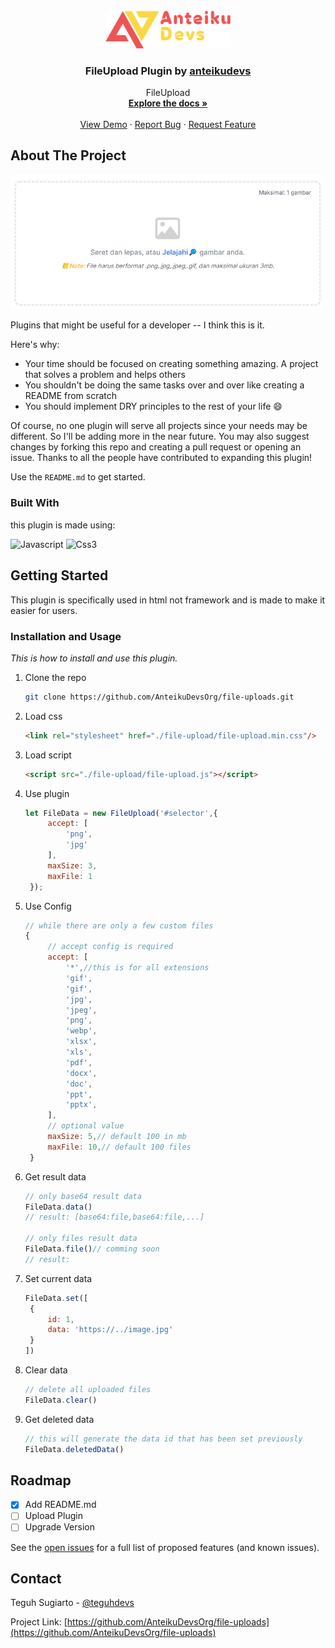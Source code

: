 
<!-- PROJECT LOGO -->
<br />
<div align="center">
  <a href="https://github.com/AnteikuDevsOrg/file-uploads">
    <img src="src/logo.png" alt="Logo" width="200">
  </a>

  <h3 align="center">FileUpload Plugin by <a href="https://github.com/AnteikuDevs">anteikudevs</a></h3>

  <p align="center">
    FileUpload
    <br />
    <a href="#getting-started"><strong>Explore the docs »</strong></a>
    <br />
    <br />
    <a href="https://github.com/AnteikuDevsOrg/file-uploads/demo">View Demo</a>
    ·
    <a href="https://github.com/AnteikuDevsOrg/file-uploads/issues">Report Bug</a>
    ·
    <a href="https://github.com/AnteikuDevsOrg/file-uploads/issues">Request Feature</a>
  </p>
</div>

<!-- ABOUT THE PROJECT -->
## About The Project

[![Preview][product-screenshot]](https://example.com)

Plugins that might be useful for a developer -- I think this is it.

Here's why:
* Your time should be focused on creating something amazing. A project that solves a problem and helps others
* You shouldn't be doing the same tasks over and over like creating a README from scratch
* You should implement DRY principles to the rest of your life :smile:

Of course, no one plugin will serve all projects since your needs may be different. So I'll be adding more in the near future. You may also suggest changes by forking this repo and creating a pull request or opening an issue. Thanks to all the people have contributed to expanding this plugin!

Use the `README.md` to get started.



### Built With

this plugin is made using:

![Javascript][javascript.com]
![Css3][css3.com]



<!-- GETTING STARTED -->
## Getting Started

This plugin is specifically used in html not framework and is made to make it easier for users.<br>

### Installation and Usage

_This is how to install and use this plugin._

1. Clone the repo

   ```sh
   git clone https://github.com/AnteikuDevsOrg/file-uploads.git
   ```
2. Load css

   ```html
   <link rel="stylesheet" href="./file-upload/file-upload.min.css"/>
   ```
2. Load script

   ```html
   <script src="./file-upload/file-upload.js"></script>
   ```
3. Use plugin

   ```js
   let FileData = new FileUpload('#selector',{
        accept: [
            'png',
            'jpg'
        ],
        maxSize: 3,
        maxFile: 1
    });
   ```
4. Use Config

   ```js
   // while there are only a few custom files
   {
        // accept config is required
        accept: [
            '*',//this is for all extensions
            'gif',
            'gif',
            'jpg',
            'jpeg',
            'png',
            'webp',
            'xlsx',
            'xls',
            'pdf',
            'docx',
            'doc',
            'ppt',
            'pptx',
        ],
        // optional value
        maxSize: 5,// default 100 in mb
        maxFile: 10,// default 100 files
    }
   ```
5. Get result data

   ```js
   // only base64 result data
   FileData.data()
   // result: [base64:file,base64:file,...]

   // only files result data
   FileData.file()// comming soon
   // result: 
   ```
   <!-- beta -->
6. Set current data

   ```js
   FileData.set([
    {
        id: 1,
        data: 'https://../image.jpg'
    }
   ])
   ```
7. Clear data

   ```js
   // delete all uploaded files
   FileData.clear()
   ```
8. Get deleted data

   ```js
   // this will generate the data id that has been set previously
   FileData.deletedData()
   ```


<!-- ROADMAP -->
## Roadmap

- [x] Add README.md
- [ ] Upload Plugin
- [ ] Upgrade Version

See the [open issues](https://github.com/AnteikuDevsOrg/file-uploads/issues) for a full list of proposed features (and known issues).

<!-- CONTACT -->
## Contact

Teguh Sugiarto - [@teguhdevs](https://instagram.com/teguhdevs)

Project Link: [https://github.com/AnteikuDevsOrg/file-uploads](https://github.com/AnteikuDevsOrg/file-uploads)


[product-screenshot]: src/highlight.png
[javascript.com]: https://img.shields.io/badge/javascript-f7df1e?style=for-the-badge&logo=javascript&logoColor=black
[css3.com]: https://img.shields.io/badge/css-2299F8?style=for-the-badge&logo=css3&logoColor=white